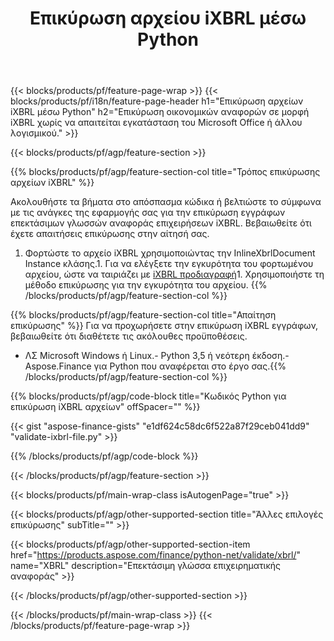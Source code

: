 ﻿---
title: Επικύρωση αρχείου iXBRL μέσω Python
description: Δείγμα κώδικα για επικύρωση αρχείου iXBRL. Χρησιμοποιήστε API παράδειγμα κώδικα για να επικυρώσετε ομαδικά αρχεία iXBRL εντός εφαρμογών που βασίζονται σε Python. 
url: /el/python-net/validate/ixbrl/
family: finance
platformtag: python
feature: validate
informat: iXBRL
outformat: 
otherformats: 
---
{{< blocks/products/pf/feature-page-wrap >}}
{{< blocks/products/pf/i18n/feature-page-header h1="Επικύρωση αρχείων iXBRL μέσω Python" h2="Επικύρωση οικονομικών αναφορών σε μορφή iXBRL χωρίς να απαιτείται εγκατάσταση του Microsoft Office ή άλλου λογισμικού." >}}

{{< blocks/products/pf/agp/feature-section >}}

{{% blocks/products/pf/agp/feature-section-col title="Τρόπος επικύρωσης αρχείων iXBRL" %}}

Ακολουθήστε τα βήματα στο απόσπασμα κώδικα ή βελτιώστε το σύμφωνα με τις ανάγκες της εφαρμογής σας για την επικύρωση εγγράφων επεκτάσιμων γλωσσών αναφοράς επιχειρήσεων iXBRL. Βεβαιωθείτε ότι έχετε απαιτήσεις επικύρωσης στην αίτησή σας.

1. Φορτώστε το αρχείο iXBRL χρησιμοποιώντας την InlineXbrlDocument Instance κλάσης.1. Για να ελέγξετε την εγκυρότητα του φορτωμένου αρχείου, ώστε να ταιριάζει με [iXBRL προδιαγραφή](http://www.xbrl.org/specification/inlinexbrl-part1/rec-2013-11-18/inlinexbrl-part1-rec-2013-11-18.html)1. Χρησιμοποιήστε τη μέθοδο επικύρωσης για την εγκυρότητα του αρχείου.
{{% /blocks/products/pf/agp/feature-section-col %}}

{{% blocks/products/pf/agp/feature-section-col title="Απαίτηση επικύρωσης" %}}
Για να προχωρήσετε στην επικύρωση iXBRL εγγράφων, βεβαιωθείτε ότι διαθέτετε τις ακόλουθες προϋποθέσεις. 
- ΛΣ Microsoft Windows ή Linux.- Python 3,5 ή νεότερη έκδοση.- Aspose.Finance για Python που αναφέρεται στο έργο σας.{{% /blocks/products/pf/agp/feature-section-col %}}

{{% blocks/products/pf/agp/code-block title="Κωδικός Python για επικύρωση iXBRL αρχείων" offSpacer="" %}}

{{< gist "aspose-finance-gists" "e1df624c58dc6f522a87f29ceb041dd9" "validate-ixbrl-file.py" >}}

{{% /blocks/products/pf/agp/code-block %}}

{{< /blocks/products/pf/agp/feature-section >}}

{{< blocks/products/pf/main-wrap-class isAutogenPage="true" >}}

{{< blocks/products/pf/agp/other-supported-section title="Άλλες επιλογές επικύρωσης" subTitle="" >}}

{{< blocks/products/pf/agp/other-supported-section-item href="https://products.aspose.com/finance/python-net/validate/xbrl/" name="XBRL" description="Επεκτάσιμη γλώσσα επιχειρηματικής αναφοράς" >}}

{{< /blocks/products/pf/agp/other-supported-section >}}

{{< /blocks/products/pf/main-wrap-class >}}
{{< /blocks/products/pf/feature-page-wrap >}}